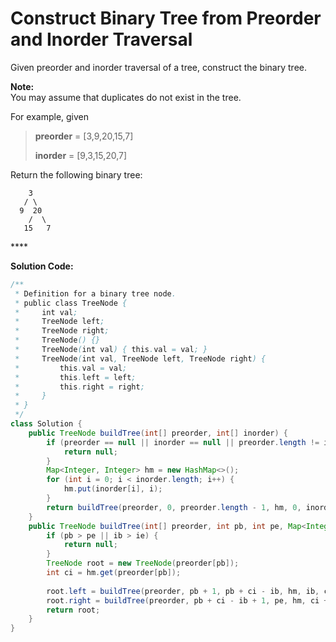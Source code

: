 # Construct Binary Tree from Preorder and Inorder Traversal

Given preorder and inorder traversal of a tree, construct the binary tree.

**Note:**  
You may assume that duplicates do not exist in the tree.

For example, given

> **preorder** = \[3,9,20,15,7\] 
>
> **inorder** = \[9,3,15,20,7\]

Return the following binary tree:

```text
    3
   / \
  9  20
    /  \
   15   7
```

\*\*\*\*

**Solution Code:**

```java
/**
 * Definition for a binary tree node.
 * public class TreeNode {
 *     int val;
 *     TreeNode left;
 *     TreeNode right;
 *     TreeNode() {}
 *     TreeNode(int val) { this.val = val; }
 *     TreeNode(int val, TreeNode left, TreeNode right) {
 *         this.val = val;
 *         this.left = left;
 *         this.right = right;
 *     }
 * }
 */
class Solution {
    public TreeNode buildTree(int[] preorder, int[] inorder) {
        if (preorder == null || inorder == null || preorder.length != inorder.length) {
            return null;
        }
        Map<Integer, Integer> hm = new HashMap<>();
        for (int i = 0; i < inorder.length; i++) {
            hm.put(inorder[i], i);
        }
        return buildTree(preorder, 0, preorder.length - 1, hm, 0, inorder.length - 1);
    }
    public TreeNode buildTree(int[] preorder, int pb, int pe, Map<Integer, Integer> hm, int ib, int ie) {
        if (pb > pe || ib > ie) {
            return null;
        }
        TreeNode root = new TreeNode(preorder[pb]);
        int ci = hm.get(preorder[pb]);
        
        root.left = buildTree(preorder, pb + 1, pb + ci - ib, hm, ib, ci - 1);
        root.right = buildTree(preorder, pb + ci - ib + 1, pe, hm, ci + 1, ie);
        return root;
    }
}
```

